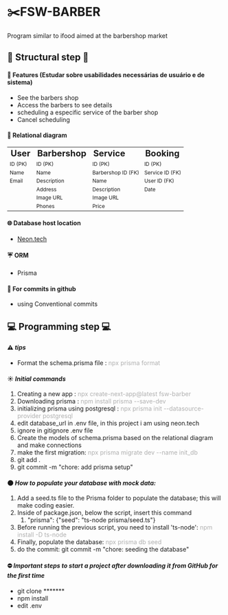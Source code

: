 # :scissors:FSW-BARBER
Program similar to ifood aimed at the barbershop market

## :construction_worker: Structural step :construction_worker:

#### :racehorse: Features (Estudar sobre usabilidades necessárias de usuário e de sistema)
* See the barbers shop
* Access the barbers to see details
* scheduling a especific service of the barber shop
* Cancel scheduling

#### :file_folder: Relational diagram

<table border="0">
 <tr>
    <td><b style="font-size:20px">User</b></td>
    <td><b style="font-size:20px">Barbershop</b></td>
    <td><b style="font-size:20px">Service</b></td>
    <td><b style="font-size:20px">Booking</b></td>
 </tr>
 <tr>
    <td style="font-size:12px">ID (PK)</td>
    <td style="font-size:12px">ID (PK)</td>
    <td style="font-size:12px">ID (PK)</td>
    <td style="font-size:12px">ID (PK)</td>
 </tr>
 <tr>
    <td style="font-size:12px">Name</td>
    <td style="font-size:12px">Name</td>
    <td style="font-size:12px">Barbershop ID (FK)</td>
    <td style="font-size:12px">Service ID (FK)</td>
 </tr>
 <tr>
    <td style="font-size:12px">Email</td>
    <td style="font-size:12px">Description</td>
    <td style="font-size:12px">Name</td>
    <td style="font-size:12px">User ID (FK)</td>
 </tr>
 <tr>
    <td style="font-size:12px"></td>
    <td style="font-size:12px">Address</td>
    <td style="font-size:12px">Description</td>
    <td style="font-size:12px">Date</td>
 </tr>
 <tr>
    <td style="font-size:12px"></td>
    <td style="font-size:12px">Image URL</td>
    <td style="font-size:12px">Image URL</td>
    <td style="font-size:12px"></td>
 </tr>
 <tr>
    <td style="font-size:12px"></td>
    <td style="font-size:12px">Phones</td>
    <td style="font-size:12px">Price</td>
    <td style="font-size:12px"></td>
 </tr>
</table>

#### :globe_with_meridians: Database host location 
* [Neon.tech](http://neon.tech)
#### :umbrella: ORM
* Prisma

#### :briefcase: For commits in github
* using Conventional commits

## :computer: Programming step :computer:

#### :warning: *tips*

* Format the schema.prisma file : <span style="color:#B0B0B0">npx prisma format</span>

#### :sunny: *Initial commands*

1.  Creating a new app                   : <span style="color:#B0B0B0">npx  create-next-app@latest fsw-barber</span>
2.  Downloading prisma                   : <span style="color:#B0B0B0"> npm install prisma --save-dev</span>
3.  initializing prisma using postgresql : <span style="color:#B0B0B0"> npx prisma init --datasource-provider postgresql</span>
4.  edit database_url in .env file, in this project i am using neon.tech  
5.  ignore in gitignore .env file
6.  Create the models of schema.prisma based on the relational diagram and make connections
7.  make the first migration: <span style="color:#B0B0B0"> npx prisma migrate dev --name init_db</span>
8.  git add .
9.  git commit -m "chore: add prisma setup"

#### :new_moon: *How to populate your database with mock data:*
1. Add a seed.ts file to the Prisma folder to populate the database; this will make coding easier.
2. Inside of package.json, below the script, insert this command
   1. "prisma": {"seed": "ts-node prisma/seed.ts"}
3. Before running the previous script, you need to install 'ts-node': <span style="color:#B0B0B0"> npm install -D ts-node</span>
4. Finally, populate the database: <span style="color:#B0B0B0">npx prisma db seed</span>
5. do the commit: git commit -m "chore: seeding the database" 

#### :no_entry: *Important steps to start a project after downloading it from GitHub for the first time*
* git clone *******
* npm install
* edit .env


  





